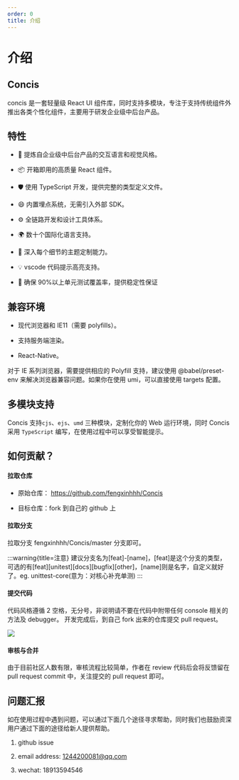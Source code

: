 ```yaml
---
order: 0
title: 介绍
---
```


# 介绍

## Concis

concis 是一套轻量级 React UI 组件库，同时支持多模块，专注于支持传统组件外推出各类个性化组件，主要用于研发企业级中后台产品。

## 特性

- 🌈 提炼自企业级中后台产品的交互语言和视觉风格。

- 📦 开箱即用的高质量 React 组件。

- 🛡 使用 TypeScript 开发，提供完整的类型定义文件。

- 😄 内置埋点系统，无需引入外部 SDK。

- ⚙️ 全链路开发和设计工具体系。

- 🌍 数十个国际化语言支持。

- 🎨 深入每个细节的主题定制能力。

- 💡 vscode 代码提示高亮支持。

- 💪 确保 90%以上单元测试覆盖率，提供稳定性保证

## 兼容环境

- 现代浏览器和 IE11（需要 polyfills）。

- 支持服务端渲染。

- React-Native。

对于 IE 系列浏览器，需要提供相应的 Polyfill 支持，建议使用 @babel/preset-env 来解决浏览器兼容问题。如果你在使用 umi，可以直接使用 targets 配置。

## 多模块支持

Concis 支持`cjs`、`ejs`、`umd` 三种模块，定制化你的 Web 运行环境，同时 Concis 采用 `TypeScript` 编写，在使用过程中可以享受智能提示。

## 如何贡献？

#### 拉取仓库

- 原始仓库： <a href="https://github.com/fengxinhhh/Concis">https://github.com/fengxinhhh/Concis</a>

- 目标仓库：fork 到自己的 github 上

#### 拉取分支

拉取分支 fengxinhhh/Concis/master 分支即可。

:::warning{title=注意}
建议分支名为[feat]-[name]，[feat]是这个分支的类型，可选的有[feat][unitest][docs][bugfix][other]，[name]则是名字，自定义就好了。eg. unittest-core(意为：对核心补充单测)
:::

#### 提交代码

代码风格遵循 2 空格，无分号，非说明请不要在代码中附带任何 console 相关的方法及 debugger。 开发完成后，到自己 fork 出来的仓库提交 pull request。

<img src="https://concis.org.cn/images/github-doc.jpg" />

#### 审核与合并

由于目前社区人数有限，审核流程比较简单，作者在 review 代码后会将反馈留在 pull request commit 中，关注提交的 pull request 即可。

## 问题汇报

如在使用过程中遇到问题，可以通过下面几个途径寻求帮助，同时我们也鼓励资深用户通过下面的途径给新人提供帮助。

1. github issue

2. email address: 1244200081@qq.com

3. wechat: 18913594546
